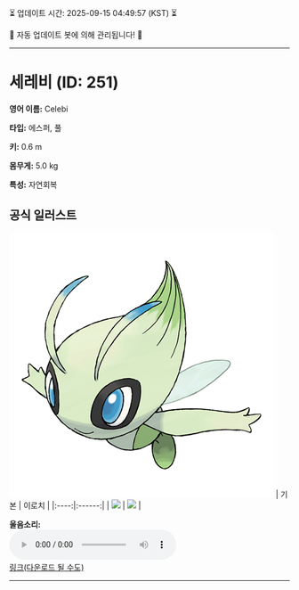 
⏳ 업데이트 시간: 2025-09-15 04:49:57 (KST) ⏳

🤖 자동 업데이트 봇에 의해 관리됩니다! 🤖

---

# 세레비 (ID: 251)
**영어 이름:** Celebi

**타입:** 에스퍼, 풀

**키:** 0.6 m

**몸무게:** 5.0 kg

**특성:** 자연회복

## 공식 일러스트
![](https://raw.githubusercontent.com/PokeAPI/sprites/master/sprites/pokemon/other/official-artwork/251.png)
| 기본 | 이로치 |
|:----:|:------:|
| <img src="http://play.pokemonshowdown.com/sprites/ani/celebi.gif" width="200"> | <img src="http://play.pokemonshowdown.com/sprites/ani-shiny/celebi.gif" width="200"> |

**울음소리:**<br><audio controls src="https://raw.githubusercontent.com/PokeAPI/cries/main/cries/pokemon/latest/251.ogg"></audio><br> [링크(다운로드 될 수도)](https://raw.githubusercontent.com/PokeAPI/cries/main/cries/pokemon/latest/251.ogg)


---
